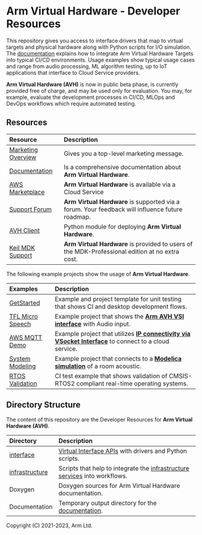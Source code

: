 # Arm Virtual Hardware - Developer Resources

This repository gives you access to interface drivers that map to virtual targets and physical hardware along with Python scripts for I/O simulation. The [documentation](https://arm-software.github.io/AVH/main/overview/html/index.html) explains how to integrate Arm Virtual Hardware Targets into typical CI/CD environments. Usage examples show typical usage cases and range from audio processing, ML algorithm testing, up to IoT applications that interface to Cloud Service providers.

**Arm Virtual Hardware (AVH)** is now in public beta phase, is currently provided free of charge, and may be used only for evaluation. You may, for example, evaluate the development processes in CI/CD, MLOps and DevOps workflows which require automated testing.


## Resources

Resource       | Description
:--------------|:--------------------------------------------------
[Marketing Overview](https://www.arm.com/virtual-hardware)                                            | Gives you a top-level marketing message.
[Documentation](https://arm-software.github.io/AVH/main/overview/html/index.html)                     | Is a comprehensive documentation about **Arm Virtual Hardware**.
[AWS Marketplace](https://aws.amazon.com/marketplace/search/results?searchTerms=Arm+Virtual+Hardware) | **Arm Virtual Hardware** is available via a Cloud Service
[Support Forum](https://community.arm.com/support-forums/f/arm-virtual-hardware-targets-forum)        | **Arm Virtual Hardware** is supported via a forum. Your feedback will influence future roadmap.
[AVH Client](https://github.com/ARM-software/avhclient)                                               | Python module for deploying **Arm Virtual Hardware**.
[Keil MDK Support](https://www.keil.com/pr/article/1298.htm)                                          | **Arm Virtual Hardware** is provided to users of the MDK-Professional edition at no extra cost.

The following example projects show the usage of **Arm Virtual Hardware**.

Examples       | Description
:--------------|:--------------------------------------------------
[GetStarted](https://github.com/ARM-software/AVH-GetStarted)                       | Example and project template for unit testing that shows CI and desktop development flows.
[TFL Micro Speech](https://github.com/arm-software/AVH-TFLmicrospeech)             | Example project that shows the [**Arm AVH VSI interface**](https://arm-software.github.io/AVH/main/simulation/html/group__arm__vsi.html) with Audio input.
[AWS MQTT Demo](https://github.com/ARM-software/AVH-AWS_MQTT_Demo)                 | Example project that utilizes [**IP connectivity via VSocket Interface**](https://arm-software.github.io/AVH/main/simulation/html/group__arm__vsocket.html) to connect to a cloud service.
[System Modeling](https://github.com/arm-software/AVH-SystemModeling)              | Example project that connects to a [**Modelica simulation**](https://modelica.org/) of a room acoustic. 
[RTOS Validation](https://github.com/ARM-software/CMSIS-RTOS2_Validation)          | CI test example that shows validation of CMSIS-RTOS2 compliant real-time operating systems.


## Directory Structure

The content of this repository are the Developer Resources for **Arm Virtual Hardware (AVH)**. 

Directory      | Description
:--------------|:--------------------------------------------------
[interface](https://github.com/ARM-software/AVH/tree/main/interface)      | [Virtual Interface APIs](https://arm-software.github.io/AVH/main/simulation/html/group__arm__cmvp.html) with drivers and Python scripts.
[infrastructure](https://github.com/ARM-software/AVH/tree/main/infrastructure)      | Scripts that help to integrate the [infrastructure services](https://arm-software.github.io/AVH/main/infrastructure/html/index.html) into workflows.
Doxygen        | Doxygen sources for  Arm Virtual Hardware documentation.
Documentation  | Temporary output directory for the [documentation](https://arm-software.github.io/AVH/main/overview/html/index.html).

Copyright (C) 2021-2023, Arm Ltd.
